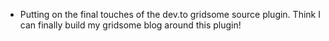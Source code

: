 ---
---

- Putting on the final touches of the dev.to gridsome source plugin. Think I can finally build my gridsome blog around this plugin!
